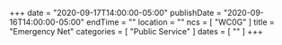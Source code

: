 +++
date = "2020-09-17T14:00:00-05:00"
publishDate = "2020-09-16T14:00:00-05:00"
endTime = ""
location = ""
ncs = [ "WC0G" ]
title = "Emergency Net"
categories = [ "Public Service" ]
dates = [ "" ]
+++
